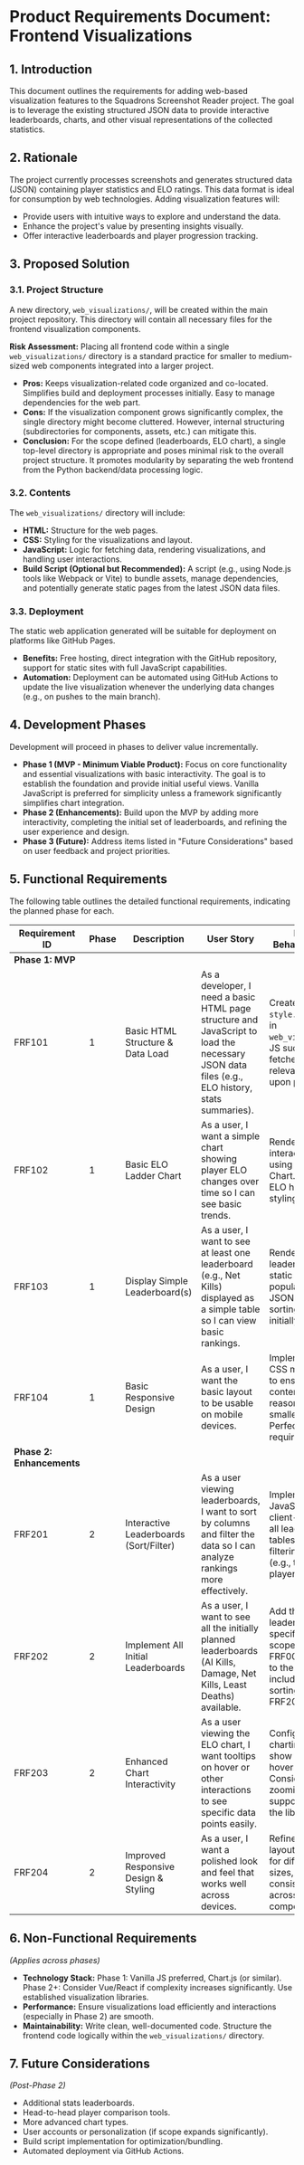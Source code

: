 # Product Requirements Document: Frontend Visualizations

## 1. Introduction

This document outlines the requirements for adding web-based visualization features to the Squadrons Screenshot Reader project. The goal is to leverage the existing structured JSON data to provide interactive leaderboards, charts, and other visual representations of the collected statistics.

## 2. Rationale

The project currently processes screenshots and generates structured data (JSON) containing player statistics and ELO ratings. This data format is ideal for consumption by web technologies. Adding visualization features will:
- Provide users with intuitive ways to explore and understand the data.
- Enhance the project's value by presenting insights visually.
- Offer interactive leaderboards and player progression tracking.

## 3. Proposed Solution

### 3.1. Project Structure

A new directory, `web_visualizations/`, will be created within the main project repository. This directory will contain all necessary files for the frontend visualization components.

**Risk Assessment:** Placing all frontend code within a single `web_visualizations/` directory is a standard practice for smaller to medium-sized web components integrated into a larger project.
- **Pros:** Keeps visualization-related code organized and co-located. Simplifies build and deployment processes initially. Easy to manage dependencies for the web part.
- **Cons:** If the visualization component grows significantly complex, the single directory might become cluttered. However, internal structuring (subdirectories for components, assets, etc.) can mitigate this.
- **Conclusion:** For the scope defined (leaderboards, ELO chart), a single top-level directory is appropriate and poses minimal risk to the overall project structure. It promotes modularity by separating the web frontend from the Python backend/data processing logic.

### 3.2. Contents

The `web_visualizations/` directory will include:
- **HTML:** Structure for the web pages.
- **CSS:** Styling for the visualizations and layout.
- **JavaScript:** Logic for fetching data, rendering visualizations, and handling user interactions.
- **Build Script (Optional but Recommended):** A script (e.g., using Node.js tools like Webpack or Vite) to bundle assets, manage dependencies, and potentially generate static pages from the latest JSON data files.

### 3.3. Deployment

The static web application generated will be suitable for deployment on platforms like GitHub Pages.
- **Benefits:** Free hosting, direct integration with the GitHub repository, support for static sites with full JavaScript capabilities.
- **Automation:** Deployment can be automated using GitHub Actions to update the live visualization whenever the underlying data changes (e.g., on pushes to the main branch).

## 4. Development Phases

Development will proceed in phases to deliver value incrementally.

*   **Phase 1 (MVP - Minimum Viable Product):** Focus on core functionality and essential visualizations with basic interactivity. The goal is to establish the foundation and provide initial useful views. Vanilla JavaScript is preferred for simplicity unless a framework significantly simplifies chart integration.
*   **Phase 2 (Enhancements):** Build upon the MVP by adding more interactivity, completing the initial set of leaderboards, and refining the user experience and design.
*   **Phase 3 (Future):** Address items listed in "Future Considerations" based on user feedback and project priorities.

## 5. Functional Requirements

The following table outlines the detailed functional requirements, indicating the planned phase for each.

| Requirement ID | Phase | Description                                      | User Story                                                                                                   | Expected Behavior/Outcome                                                                                                                                                              |
|-----------------|-------|--------------------------------------------------|--------------------------------------------------------------------------------------------------------------|----------------------------------------------------------------------------------------------------------------------------------------------------------------------------------------|
| **Phase 1: MVP** |       |                                                  |                                                                                                              |                                                                                                                                                                                        |
| FRF101          | 1     | Basic HTML Structure & Data Load             | As a developer, I need a basic HTML page structure and JavaScript to load the necessary JSON data files (e.g., ELO history, stats summaries). | Create `index.html`, `style.css`, `script.js` in `web_visualizations/`. JS successfully fetches and parses relevant JSON data upon page load.                                          |
| FRF102          | 1     | Basic ELO Ladder Chart                       | As a user, I want a simple chart showing player ELO changes over time so I can see basic trends.             | Render a non-interactive line chart using a library (e.g., Chart.js) displaying ELO history. Basic styling applied.                                                                    |
| FRF103          | 1     | Display Simple Leaderboard(s)                | As a user, I want to see at least one leaderboard (e.g., Net Kills) displayed as a simple table so I can view basic rankings. | Render one or two leaderboards as static HTML tables populated from JSON data. No sorting/filtering initially.                                                                       |
| FRF104          | 1     | Basic Responsive Design                      | As a user, I want the basic layout to be usable on mobile devices.                                           | Implement simple CSS media queries to ensure the page content reflows reasonably on smaller screens. Perfect layout not required in Phase 1.                                          |
| **Phase 2: Enhancements** |       |                                                  |                                                                                                              |                                                                                                                                                                                        |
| FRF201          | 2     | Interactive Leaderboards (Sort/Filter)       | As a user viewing leaderboards, I want to sort by columns and filter the data so I can analyze rankings more effectively. | Implement JavaScript to add client-side sorting to all leaderboard tables. Add basic filtering controls (e.g., text input for player name).                                            |
| FRF202          | 2     | Implement All Initial Leaderboards           | As a user, I want to see all the initially planned leaderboards (AI Kills, Damage, Net Kills, Least Deaths) available. | Add the remaining leaderboards specified in the initial scope (FRF006-FRF009 equivalent) to the web interface, including sorting/filtering from FRF201.                               |
| FRF203          | 2     | Enhanced Chart Interactivity                 | As a user viewing the ELO chart, I want tooltips on hover or other interactions to see specific data points easily. | Configure the charting library to show data values on hover (tooltips). Consider basic zooming/panning if supported easily by the library.                                             |
| FRF204          | 2     | Improved Responsive Design & Styling         | As a user, I want a polished look and feel that works well across devices.                                   | Refine CSS, improve layout adjustments for different screen sizes, ensure consistent styling across all components.                                                                    |

## 6. Non-Functional Requirements

*(Applies across phases)*
- **Technology Stack:** Phase 1: Vanilla JS preferred, Chart.js (or similar). Phase 2+: Consider Vue/React if complexity increases significantly. Use established visualization libraries.
- **Performance:** Ensure visualizations load efficiently and interactions (especially in Phase 2) are smooth.
- **Maintainability:** Write clean, well-documented code. Structure the frontend code logically within the `web_visualizations/` directory.

## 7. Future Considerations

*(Post-Phase 2)*
- Additional stats leaderboards.
- Head-to-head player comparison tools.
- More advanced chart types.
- User accounts or personalization (if scope expands significantly).
- Build script implementation for optimization/bundling.
- Automated deployment via GitHub Actions.